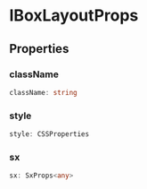 # IBoxLayoutProps

## Properties

### className

```ts
className: string
```

### style

```ts
style: CSSProperties
```

### sx

```ts
sx: SxProps<any>
```
